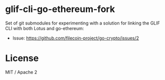 glif-cli-go-ethereum-fork
=========================

Set of git submodules for experimenting with a solution for linking the GLIF CLI
with both Lotus and go-ethereum:

* Issue: https://github.com/filecoin-project/go-crypto/issues/2

# License

MIT / Apache 2

